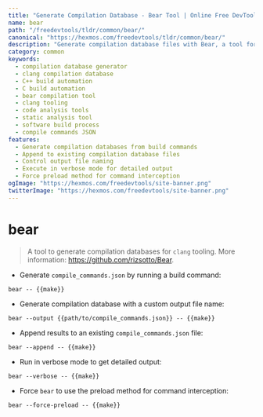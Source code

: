 ```yaml
---
title: "Generate Compilation Database - Bear Tool | Online Free DevTools by Hexmos"
name: bear
path: "/freedevtools/tldr/common/bear/"
canonical: "https://hexmos.com/freedevtools/tldr/common/bear/"
description: "Generate compilation database files with Bear, a tool for clang tooling integration. Simplify development workflows with comprehensive build information. Free online tool, no registration required."
category: common
keywords:
  - compilation database generator
  - clang compilation database
  - C++ build automation
  - C build automation
  - bear compilation tool
  - clang tooling
  - code analysis tools
  - static analysis tool
  - software build process
  - compile commands JSON
features:
  - Generate compilation databases from build commands
  - Append to existing compilation database files
  - Control output file naming
  - Execute in verbose mode for detailed output
  - Force preload method for command interception
ogImage: "https://hexmos.com/freedevtools/site-banner.png"
twitterImage: "https://hexmos.com/freedevtools/site-banner.png"
---
```


# bear

> A tool to generate compilation databases for `clang` tooling.
> More information: <https://github.com/rizsotto/Bear>.

- Generate `compile_commands.json` by running a build command:

`bear -- {{make}}`

- Generate compilation database with a custom output file name:

`bear --output {{path/to/compile_commands.json}} -- {{make}}`

- Append results to an existing `compile_commands.json` file:

`bear --append -- {{make}}`

- Run in verbose mode to get detailed output:

`bear --verbose -- {{make}}`

- Force `bear` to use the preload method for command interception:

`bear --force-preload -- {{make}}`
